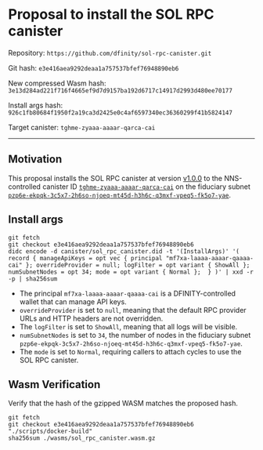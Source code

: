 # Proposal to install the SOL RPC canister

Repository: `https://github.com/dfinity/sol-rpc-canister.git`

Git hash: `e3e416aea9292deaa1a757537bfef76948890eb6`

New compressed Wasm hash: `3e13d284ad221f716f4665ef9d7d9157ba192d6717c14917d2993d480ee70177`

Install args hash: `926c1fb80684f1950f2a19ca3d2425e0c4af6597340ec36360299f41b5824147`

Target canister: `tghme-zyaaa-aaaar-qarca-cai`

---

## Motivation
This proposal installs the SOL RPC canister at version [v1.0.0](https://github.com/dfinity/sol-rpc-canister/releases/tag/v1.0.0) to the NNS-controlled canister ID [`tghme-zyaaa-aaaar-qarca-cai`](https://dashboard.internetcomputer.org/canister/tghme-zyaaa-aaaar-qarca-cai) on the fiduciary subnet [`pzp6e-ekpqk-3c5x7-2h6so-njoeq-mt45d-h3h6c-q3mxf-vpeq5-fk5o7-yae`](https://dashboard.internetcomputer.org/subnet/pzp6e-ekpqk-3c5x7-2h6so-njoeq-mt45d-h3h6c-q3mxf-vpeq5-fk5o7-yae).

## Install args

```
git fetch
git checkout e3e416aea9292deaa1a757537bfef76948890eb6
didc encode -d canister/sol_rpc_canister.did -t '(InstallArgs)' '( record { manageApiKeys = opt vec { principal "mf7xa-laaaa-aaaar-qaaaa-cai" }; overrideProvider = null; logFilter = opt variant { ShowAll }; numSubnetNodes = opt 34; mode = opt variant { Normal };  } )' | xxd -r -p | sha256sum
```

* The principal `mf7xa-laaaa-aaaar-qaaaa-cai` is a DFINITY-controlled wallet that can manage API keys.
* `overrideProvider` is set to `null`, meaning that the default RPC provider URLs and HTTP headers are not overridden.
* The `logFilter` is set to `ShowAll`, meaning that all logs will be visible.
* `numSubnetNodes` is set to `34`, the number of nodes in the fiduciary subnet `pzp6e-ekpqk-3c5x7-2h6so-njoeq-mt45d-h3h6c-q3mxf-vpeq5-fk5o7-yae`.
* The `mode` is set to `Normal`, requiring callers to attach cycles to use the SOL RPC canister.

## Wasm Verification

Verify that the hash of the gzipped WASM matches the proposed hash.

```
git fetch
git checkout e3e416aea9292deaa1a757537bfef76948890eb6
"./scripts/docker-build"
sha256sum ./wasms/sol_rpc_canister.wasm.gz
```